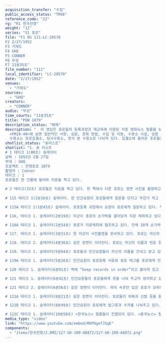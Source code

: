 ```yaml
---
acquisition_transfer: "수집"
public_access_status: "TRUE"
reference_code: "22"
rg: "R1 한국전쟁"
weight: "12"
series: "S1 포로"
file: "F1 RG 111-LC-29578
F2 2/27/1952
F3 거제도 
F4 GHQ
F5 CONNER
F6 무성 
F7 11분35초"
file_number: "111"
local_identifier: "LC-29578"
date: "2/27/1952"
venues: 
  - "거제도"
sources: 
  - "GHQ"
creators: 
  - "CONNER"
audio: "무성"
time_courts: "11분35초"
title: "POW 1879"
description_status: "해제"
description: "  이 영상은 포로들의 등록과정과 재교육에 이용된 각종 영화뉴스 필름을 보여주고 있다. 한국전쟁기 포로등록 매뉴얼은 제2차 세계대전 시기 미군의 독일군과 일본군 등록 매뉴얼에서 시작되었다. 미 육군 헌병대는 1940년에 <전쟁포로 처리 현장 매뉴얼 19-40(FM 19-40)>을 중심으로 한국전쟁 초기에 사용하다가 1952년 5월 1일부터 1949년 제네바협약에 기초해 재수정했으며 11월 3일 재차 수정한 매뉴얼을 사용했다.
  <FM19-40>에 보면 일반적인 사항, 심문, 포획 방법, 수집 및 이동, 수용소 시설, 송환 방법 등이며 포로처리 관련 헌병중대의 담당 업무 등을 담고 있다. 헌병중대는 전쟁포로처리중대와 호송중대 등에서 담당했다. 일반적인 사항에는 포로들의 포획 직후 몸수색과 포로 소지 물품 및 문서 등을 노획하고 포로집결소로 호송하는 것을 담고 있다.
  수용소는 포로집결소, 임시수용소, 정식 본 수용소로 나눠져 있다. 집결소에 들어온 포로들은 포로 번호와 이름 등을 기재한 포로 태그를 목에 걸게 한다. 이어서 포로들은 성명, 계급, 본적, 주소, 소속부대 등을 기재한 개인포로등록 카드에 인적사항을 기재한다. 본 수용소에 이송된 포로들은 소독과 각종 물품들을 지급받고 재차 기본정보 외에 지문등록, 사진촬영(정면, 좌우)에 응한다. 한국전쟁기 포로들은 18만 여명에 달해 포로송환 직전까지 포로등록을 마치지 못했다."
shotlist_status: "숏리스트"
shotlist: "1. 숏 리스트 
# 1 테이크 1(00초) 슬레이터
날짜 : 1952년 2월 27일
부대 : GHQ
프로젝트 : 전쟁포로 1879
촬영자 : Conner
테이크 : 1
포로들은 한 건물에 들어와 지문을 찍고 있다. 

# 2 테이크(32초) 포로들은 지문을 찍고 있다. 한 쪽에서 다른 포로는 정면 사진을 촬영하고 있다.
 
# 115 테이크 1(1분10초) 슬레이터. 한 민간요원이 포로들에게 질문을 던지고 무언가 적고 있다. 

# 115A 테이크 1(1분43초) 슬레이터. 포로등록 과정에서 요원이 포로에게 질문하고 있다. 책상 옆에 포로등록 태그가 있다. 

# 116, 테이크 1. 슬레이터(2분19초) 미군이 포로의 손가락을 끌어당겨 지문 채취하고 있다. 

# 116A 테이크 1. 슬레이터(2분54초) 포로가 지문채취에 협조하고 있다. 전체 10개 손가락을 다 채취하고 있다.

# 117. 테이크 1. 슬레이터(3분31초) 한 미군이 사진촬영을 준비하고 있다. 포로는 자신의 이름과 포로번호, 촬영날짜가 적힌 판을 앞에 두고 정면, 옆면으로 앉는다. 미군은 정면과 옆면의 포로 등록사진을 촬영한다. 또 한 명의 민간요원은 다음에 촬영할 포로의 성명, 포로번호, 촬영날짜를 영문으로 나무판에 붙이고 있다.

# 118. 테이크 2. 슬레이터(4분36초) 같은 장면이 이어진다. 포로는 자신의 이름과 번호 등을 적은 용지를 촬영판을 작업하는 민간요원에게 전달한다. 

# 119. 테이크 1. 슬레이터(5분04초) 포로들과 민간요원들이 자신의 이름을 건네고 받고 있다.

# 119A 테이크 1. 슬레이터(5분26초) 민간요원이 포로등록 서류와 포로 태그를 포로에게 전달한다. 

# 120 테이크 1. 슬레이터(6분01초) 벽에 “keep records in order”라고 붙어져 있고 민간요원이 포로등록서류와 태그 등을 나눠주고 있다. 

# 121 테이크 1. 슬레이터(6분42초) 민간요원들이 포로들에게 옷을 나눠 주고자 정리하고 있다.

# 121 테이크 2. 슬레이터(6분56초) 같은 장면이 이어진다. 하의 속옷만 입은 포로가 상하의 옷과 담요, 허리띠, 장갑, 모자, 신발 등을 지급받고 있다. 

# 121A 테이크 1. 슬레이터(8분21초) 같은 장면이 이어진다. 포로들이 피복과 신발 등을 들고 이동하고 있다. 

# 121B 테이크 1. 슬레이터(8분49초) 민간요원이 포로에게 밥그릇과 수저를 나눠주고 있다. (9분04초) 민간요원이 필름을 정리하고 있다. 민간요원이 필름을 편집하고 있다.

# 122C 테이크 1. 슬레이터(10분50초) <한국뉴스> 필름들이 진열되어 있다. <중국뉴스> 필름이 진열되어 있다."
media_type: "video"
link: "https://www.youtube.com/embed/MXPOgefJSqE"
components: 
  - "items/한국전쟁/2.DMZ/127-GK-109-A8872/127-GK-109-A8872.png"
---
```


